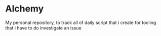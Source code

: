 # Alchemy

My personal repository, to track all of daily script that i create for tooling that i have to do investigate an issue
